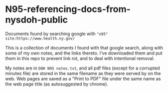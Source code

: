 # N95-referencing-docs-from-nysdoh-public
 Documents found by searching google with `"n95" site:https://www.health.ny.gov/`

This is a collection of documents I found with that google search, along with some of my own notes, and the links thereto. I've downloaded them and put them in this repo to prevent link rot, and to deal with intentional removal.

My notes are in `DOH N95 notes.txt`, and all pdf files (except for a corrupted minutes file) are stored in the same filename as they were served by on the web. Web pages are saved as a "Print to PDF" file under the same name as the web page title (as autosuggested by chrome).
